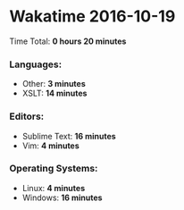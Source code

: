 # Wakatime 2016-10-19

Time Total: **0 hours 20 minutes**

### Languages:
- Other: **3 minutes** 
- XSLT: **14 minutes** 

### Editors:
- Sublime Text: **16 minutes** 
- Vim: **4 minutes** 

### Operating Systems:
- Linux: **4 minutes** 
- Windows: **16 minutes** 

